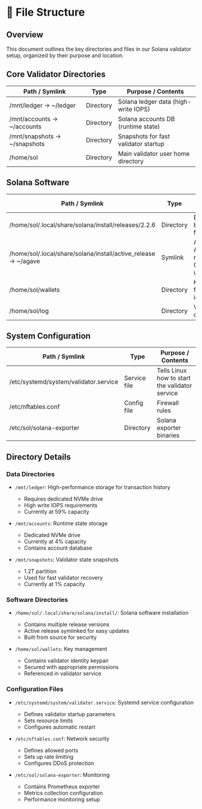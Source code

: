 # 📁 File Structure

## Overview
This document outlines the key directories and files in our Solana validator setup, organized by their purpose and location.

## Core Validator Directories

| Path / Symlink | Type | Purpose / Contents |
|----------------|------|-------------------|
| /mnt/ledger → ~/ledger | Directory | Solana ledger data (high-write IOPS) |
| /mnt/accounts → ~/accounts | Directory | Solana accounts DB (runtime state) |
| /mnt/snapshots → ~/snapshots | Directory | Snapshots for fast validator startup |
| /home/sol | Directory | Main validator user home directory |

## Solana Software

| Path / Symlink | Type | Purpose / Contents |
|----------------|------|-------------------|
| /home/sol/.local/share/solana/install/releases/2.2.6 | Directory | Built Agave binaries from source |
| /home/sol/.local/share/solana/install/active_release → ~/agave | Symlink | Active Agave release for CLI/systemd use |
| /home/sol/wallets | Directory | Keypair files: identity |
| /home/sol/log | Directory | Validator log output file |

## System Configuration

| Path / Symlink | Type | Purpose / Contents |
|----------------|------|-------------------|
| /etc/systemd/system/validator.service | Service file | Tells Linux how to start the validator service |
| /etc/nftables.conf | Config file | Firewall rules |
| /etc/sol/solana-exporter | Directory | Solana exporter binaries |

## Directory Details

### Data Directories
- `/mnt/ledger`: High-performance storage for transaction history
  - Requires dedicated NVMe drive
  - High write IOPS requirements
  - Currently at 59% capacity

- `/mnt/accounts`: Runtime state storage
  - Dedicated NVMe drive
  - Currently at 4% capacity
  - Contains account database

- `/mnt/snapshots`: Validator state snapshots
  - 1.2T partition
  - Used for fast validator recovery
  - Currently at 1% capacity

### Software Directories
- `/home/sol/.local/share/solana/install/`: Solana software installation
  - Contains multiple release versions
  - Active release symlinked for easy updates
  - Built from source for security

- `/home/sol/wallets`: Key management
  - Contains validator identity keypair
  - Secured with appropriate permissions
  - Referenced in validator service

### Configuration Files
- `/etc/systemd/system/validator.service`: Systemd service configuration
  - Defines validator startup parameters
  - Sets resource limits
  - Configures automatic restart

- `/etc/nftables.conf`: Network security
  - Defines allowed ports
  - Sets up rate limiting
  - Configures DDoS protection

- `/etc/sol/solana-exporter`: Monitoring
  - Contains Prometheus exporter
  - Metrics collection configuration
  - Performance monitoring setup
